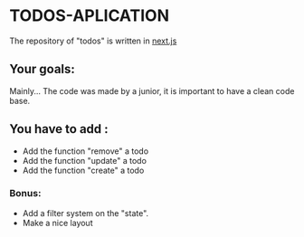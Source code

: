 # TODOS-APLICATION

The repository of "todos" is written in [next.js](https://nextjs.org/) 

## Your goals:

Mainly... The code was made by a junior, it is important to have a clean code base.

## You have to add :
- Add the function "remove" a todo
- Add the function "update" a todo
- Add the function "create" a todo

### Bonus:

- Add a filter system on the "state".
- Make a nice layout